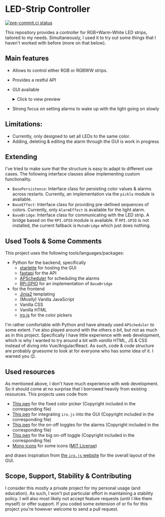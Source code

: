 # LED-Strip Controller

[![pre-commit.ci status](https://results.pre-commit.ci/badge/github/Bibo-Joshi/led-strip-controller/main.svg)](https://results.pre-commit.ci/latest/github/Bibo-Joshi/led-strip-controller/main)

This repository provides a controller for RGB+Warm-White LED strips, tailored to my needs.
Simultaneously, I used it to try out some things that I haven't worked with before (more on that below).

## Main features

- Allows to control either RGB or RGBWW strips.
- Provides a restful API
- GUI available
  <details> <summary>Click to view preview</summary>

  ![Demo](https://github.com/Bibo-Joshi/led-strip-controller/blob/main/demo.gif)

  </details>

- Strong focus on setting alarms to wake up with the light going on slowly

## Limitations:

- Currently, only designed to set all LEDs to the same color.
- Adding, deleting & editing the alarm through the GUI is work in progress

## Extending

I've tried to make sure that the structure is easy to adapt to different use cases.
The following interface classes allow implementing custom functionality.

- `BasePersistence`: Interface class for persisting color values & alarms across restarts. Currently, an implementation via the `pickle` module is available.
- `BaseEffect`: Interface class for providing pre-defined sequences of colors. Currently, only `AlarmEffect` is available for the light alarm.
- `BaseBridge`: Interface class for communicating with the LED strip. A bridge based on the `RPI.GPIO` module is available. If `RPI.GPIO` is not installed, the current fallback is `MuteBridge` which just does nothing.

## Used Tools & Some Comments

This project uses the following tools/languages/packages:

- Python for the backend, specifically
  - [starlette](https://www.starlette.io/) for hosting the GUI
  - [fastapi](https://fastapi.tiangolo.com) for the API
  - [APScheduler](https://apscheduler.readthedocs.io/) for scheduling the alarms
  - [RPi.GPIO](https://sourceforge.net/projects/raspberry-gpio-python/) for an implementation of `BaseBridge`
- for the frontend
  - [Jinja2](https://palletsprojects.com/p/jinja/) templating
  - (Mostly) Vanilla JavaScript
  - Vanilla CSS
  - Vanilla HTML
  - [iro.js](https://iro.js.org) for the color pickers

I'm rather comfortable with Python and have already used `APScheduler` to some extent.
I've also played around with the others _a bit_, but not as much as in this project.
Specifically I have little experience with web development, which is why I wanted to try around a bit with _vanilla_ HTML, JS & CSS instead of diving into Vue/Angular/React.
As such, code & code structure are probably gruesome to look at for everyone who has some idea of it.
I warned you 😉.

## Used resources

As mentioned above, I don't have much experience with web development.
So it should come at no surprise that I borrowed heavily from existing resources.
This projects uses code from

- [This pen](https://codepen.io/jkantner/pen/xxXmVKw) for the fixed color picker (Copyright included in the corresponding file)
- [This pen](https://codepen.io/rakujira/pen/WZOeNq) for integrating `iro.js` into the GUI (Copyright included in the corresponding file)
- [This pen](https://codepen.io/jkantner/pen/XEzWGr) for the on-off toggles for the alarms (Copyright included in the corresponding file)
- [This pen](https://codepen.io/milanraring/pen/KKwRBQp) for the big on-off toggle (Copyright included in the corresponding file)
- [Mono icons](https://icons.mono.company) for some icons ([MIT License](https://github.com/mono-company/mono-icons/blob/master/LICENSE.md))

and draws inspiration from [the `iro.js` website](https://github.com/jaames/iro.js) for the overall layout of the GUI.

## Scope, Support, Stability & Contributing

I consider this mostly a private project for my personal usage (and education).
As such, I won't put particular effort in maintaining a stability policy.
I will also most likely not accept feature requests (until I like them myself) or offer support.
If you coded some extension of or fix for this project you're however welcome to send a pull request.
